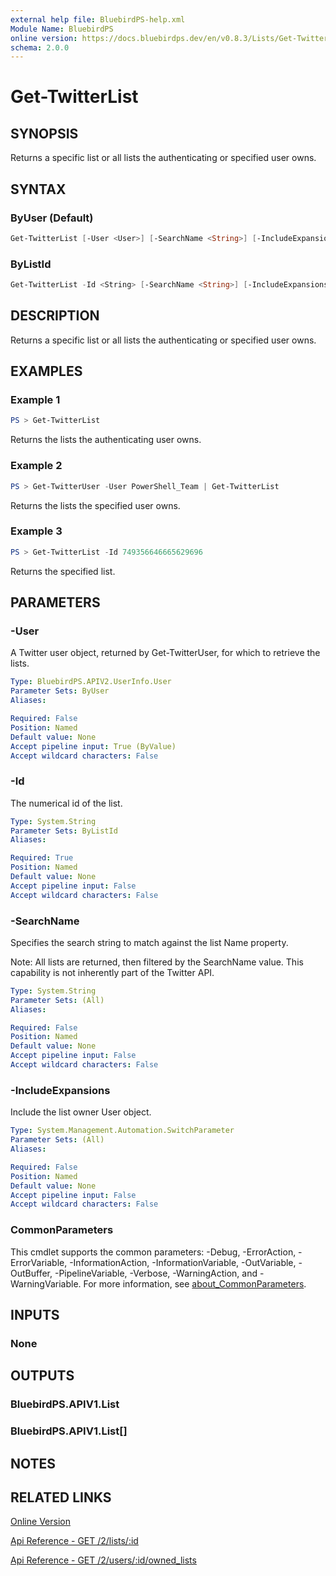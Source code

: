 ```yaml
---
external help file: BluebirdPS-help.xml
Module Name: BluebirdPS
online version: https://docs.bluebirdps.dev/en/v0.8.3/Lists/Get-TwitterList
schema: 2.0.0
---
```


# Get-TwitterList

## SYNOPSIS

Returns a specific list or all lists the authenticating or specified user owns.

## SYNTAX

### ByUser (Default)

```powershell
Get-TwitterList [-User <User>] [-SearchName <String>] [-IncludeExpansions] [<CommonParameters>]
```

### ByListId

```powershell
Get-TwitterList -Id <String> [-SearchName <String>] [-IncludeExpansions] [<CommonParameters>]
```

## DESCRIPTION

Returns a specific list or all lists the authenticating or specified user owns.

## EXAMPLES

### Example 1

```powershell
PS > Get-TwitterList
```

Returns the lists the authenticating user owns.

### Example 2

```powershell
PS > Get-TwitterUser -User PowerShell_Team | Get-TwitterList
```

Returns the lists the specified user owns.

### Example 3

```powershell
PS > Get-TwitterList -Id 749356646665629696
```

Returns the specified list.

## PARAMETERS

### -User

A Twitter user object, returned by Get-TwitterUser, for which to retrieve the lists.

```yaml
Type: BluebirdPS.APIV2.UserInfo.User
Parameter Sets: ByUser
Aliases:

Required: False
Position: Named
Default value: None
Accept pipeline input: True (ByValue)
Accept wildcard characters: False
```

### -Id

The numerical id of the list.

```yaml
Type: System.String
Parameter Sets: ByListId
Aliases:

Required: True
Position: Named
Default value: None
Accept pipeline input: False
Accept wildcard characters: False
```

### -SearchName

Specifies the search string to match against the list Name property.

Note: All lists are returned, then filtered by the SearchName value. This capability is not inherently part of the Twitter API.

```yaml
Type: System.String
Parameter Sets: (All)
Aliases:

Required: False
Position: Named
Default value: None
Accept pipeline input: False
Accept wildcard characters: False
```

### -IncludeExpansions

Include the list owner User object.

```yaml
Type: System.Management.Automation.SwitchParameter
Parameter Sets: (All)
Aliases:

Required: False
Position: Named
Default value: None
Accept pipeline input: False
Accept wildcard characters: False
```

### CommonParameters

This cmdlet supports the common parameters: -Debug, -ErrorAction, -ErrorVariable, -InformationAction, -InformationVariable, -OutVariable, -OutBuffer, -PipelineVariable, -Verbose, -WarningAction, and -WarningVariable. For more information, see [about_CommonParameters](http://go.microsoft.com/fwlink/?LinkID=113216).

## INPUTS

### None

## OUTPUTS

### BluebirdPS.APIV1.List

### BluebirdPS.APIV1.List[]

## NOTES

## RELATED LINKS

[Online Version](https://docs.bluebirdps.dev/en/v0.8.3/Lists/Get-TwitterList)

[Api Reference - GET /2/lists/:id](https://developer.twitter.com/en/docs/twitter-api/lists/list-lookup/api-reference/get-lists-id)

[Api Reference - GET /2/users/:id/owned_lists](https://developer.twitter.com/en/docs/twitter-api/lists/list-lookup/api-reference/get-users-id-owned_lists)
